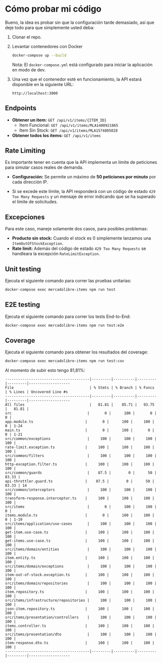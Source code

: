 # Cómo probar mi código

Bueno, la idea es probar sin que la configuración tarde demasiado, así que deje todo para que simplemente usted deba:


1.  Clonar el repo.
3.  Levantar contenedores con Docker

    ```bash
    docker-compose up --build
    ```
    Nota: El `docker-compose.yml` está configurado para iniciar la aplicación en modo de dev.

4.  Una vez que el contenedor esté en funcionamiento, la API estará disponible en la siguiente URL:

    `http://localhost:3000`
## Endpoints
* **Obtener un item:** `GET /api/v1/items/{ITEM_ID}`
  * Item Funcional: `GET /api/v1/items/MLA1400921865`
  * Item Sin Stock: `GET /api/v1/items/MLA1574805028`
* **Obtener todos los items:** `GET /api/v1/items`
## Rate Limiting

Es importante tener en cuenta que la API implementa un límite de peticiones para simular casos reales de demanda.

* **Configuración:** Se permite un máximo de **50 peticiones por minuto** por cada dirección IP.

* Si se excede este límite, la API responderá con un código de estado `429 Too Many Requests` y un mensaje de error indicando que se ha superado el límite de solicitudes.

## Excepciones

Para este caso, maneje solamente dos casos, para posibles problemas:

* **Producto sin stock:** Cuando el stock es 0 simplemente lanzamos una `ItemOutOfStockException`.
* **Rate limit:** Además del código de estado `429 Too Many Requests` se handleara la excepción `RateLimitException`.


## Unit testing

Ejecuta el siguiente comando para correr las pruebas unitarias:

```bash
docker-compose exec mercadolibre-items npm run test
```

## E2E testing

Ejecuta el siguiente comando para correr los tests End-to-End:

```bash
docker-compose exec mercadolibre-items npm run test:e2e
```

## Coverage

Ejecuta el siguiente comando para obtener los resultados del coverage:

```bash
docker-compose exec mercadolibre-items npm run test:cov
```

Al momento de subir esto tengo 81,81%:
```
---------------------------------------|---------|----------|---------|---------|-------------------
File                                   | % Stmts | % Branch | % Funcs | % Lines | Uncovered Line #s
---------------------------------------|---------|----------|---------|---------|-------------------
All files                              |   81.81 |    85.71 |   93.75 |   81.81 |                   
src                                   |       0 |      100 |       0 |       0 |                   
app.module.ts                        |       0 |      100 |     100 |       0 | 1-24              
main.ts                              |       0 |      100 |       0 |       0 | 1-21              
src/common/exceptions                 |     100 |      100 |     100 |     100 |                   
rate-limit.exception.ts              |     100 |      100 |     100 |     100 |                   
src/common/filters                    |     100 |      100 |     100 |     100 |                   
http-exception.filter.ts             |     100 |      100 |     100 |     100 |                   
src/common/guards                     |    87.5 |        0 |      50 |   83.33 |                   
api-throttler.guard.ts               |    87.5 |        0 |      50 |   83.33 | 14                
src/common/interceptors               |     100 |      100 |     100 |     100 |                   
transform-response.interceptor.ts    |     100 |      100 |     100 |     100 |                   
src/items                             |       0 |      100 |     100 |       0 |                   
items.module.ts                      |       0 |      100 |     100 |       0 | 1-19              
src/items/application/use-cases       |     100 |      100 |     100 |     100 |                   
get-item.use-case.ts                 |     100 |      100 |     100 |     100 |                   
get-items.use-case.ts                |     100 |      100 |     100 |     100 |                   
src/items/domain/entities             |     100 |      100 |     100 |     100 |                   
item.entity.ts                       |     100 |      100 |     100 |     100 |                   
src/items/domain/exceptions           |     100 |      100 |     100 |     100 |                   
item-out-of-stock.exception.ts       |     100 |      100 |     100 |     100 |                   
src/items/domain/repositories         |     100 |      100 |     100 |     100 |                   
item.repository.ts                   |     100 |      100 |     100 |     100 |                   
src/items/infrastructure/repositories |     100 |      100 |     100 |     100 |                   
json-item.repository.ts              |     100 |      100 |     100 |     100 |                   
src/items/presentation/controllers    |     100 |      100 |     100 |     100 |                   
items.controller.ts                  |     100 |      100 |     100 |     100 |                   
src/items/presentation/dto            |     100 |      100 |     100 |     100 |                   
item-response.dto.ts                 |     100 |      100 |     100 |     100 |                   
---------------------------------------|---------|----------|---------|---------|-------------------
```